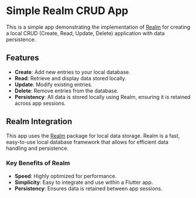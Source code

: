 # Simple Realm CRUD App

This is a simple app demonstrating the implementation of [Realm](https://pub.dev/packages/realm) for creating a local CRUD (Create, Read, Update, Delete) application with data persistence.

## Features

- **Create**: Add new entries to your local database.
- **Read**: Retrieve and display data stored locally.
- **Update**: Modify existing entries.
- **Delete**: Remove entries from the database.
- **Persistency**: All data is stored locally using Realm, ensuring it is retained across app sessions.

## Realm Integration

This app uses the [Realm](https://pub.dev/packages/realm) package for local data storage. Realm is a fast, easy-to-use local database framework that allows for efficient data handling and persistence.

### Key Benefits of Realm

- **Speed**: Highly optimized for performance.
- **Simplicity**: Easy to integrate and use within a Flutter app.
- **Persistency**: Ensures data is retained between app sessions.
